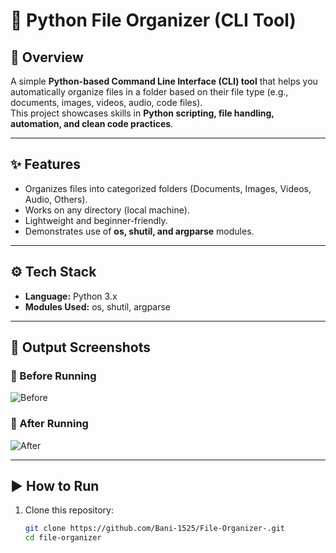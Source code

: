 # 📂 Python File Organizer (CLI Tool)

## 🚀 Overview

A simple **Python-based Command Line Interface (CLI) tool** that helps you automatically organize files in a folder based on their file type (e.g., documents, images, videos, audio, code files).  
This project showcases skills in **Python scripting, file handling, automation, and clean code practices**.

---

## ✨ Features

- Organizes files into categorized folders (Documents, Images, Videos, Audio, Others).
- Works on any directory (local machine).
- Lightweight and beginner-friendly.
- Demonstrates use of **os, shutil, and argparse** modules.

---

## ⚙️ Tech Stack

- **Language:** Python 3.x
- **Modules Used:** os, shutil, argparse

---

## 📸 Output Screenshots

### 📝 Before Running

![Before](./screenshots/before.png)

### 📂 After Running

![After](./screenshots/after.png)

---

## ▶️ How to Run

1. Clone this repository:
   ```bash
   git clone https://github.com/Bani-1525/File-Organizer-.git
   cd file-organizer
   ```
